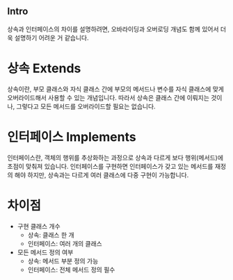 <h2 id="intro">Intro</h2>
<p>상속과 인터페이스의 차이를 설명하려면, 오바라이딩과 오버로딩 개념도 함께 있어서 더욱 설명하기 어려운 거 같습니다.</p>
<h1 id="상속-extends">상속 Extends</h1>
<p>상속이란, 부모 클래스와 자식 클래스 간에 부모의 메서드나 변수를 자식 클래스에 맞게 오버라이드해서 사용할 수 있는 개념입니다. 
따라서 상속은 클래스 간에 이뤄지는 것이나, 그렇다고 모든 메서드를 오버라이드할 필요는 없습니다. </p>
<h1 id="인터페이스-implements">인터페이스 Implements</h1>
<p>인터페이스란, 객체의 행위를 추상화하는 과정으로 상속과 다르게 보다 행위(메서드)에 초점이 맞춰져 있습니다. 
인터페이스를 구현하면 인터페이스가 갖고 있는 메서드를 재정의 해야 하지만, 상속과는 다르게 여러 클래스에 다중 구현이 가능합니다. </p>
<h1 id="차이점">차이점</h1>
<ul>
<li>구현 클래스 개수 <ul>
<li>상속: 클래스 한 개</li>
<li>인터페이스: 여러 개의 클래스 </li>
</ul>
</li>
<li>모든 메서드 정의 여부 <ul>
<li>상속: 메서드 부분 정의 가능 </li>
<li>인터페이스: 전체 메서드 정의 필수 </li>
</ul>
</li>
</ul>